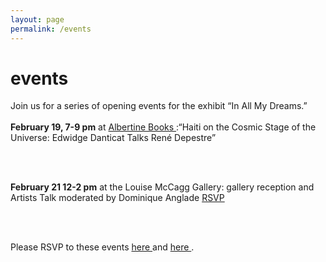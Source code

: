 ```yaml
---
layout: page
permalink: /events
---
```

<div id="column-a"><h1>events</h1></div>


<p><div id="column-b">Join us for a series of opening events for the exhibit “In All My Dreams.”  <br><br>
<strong>February 19, 7-9 pm</strong> at <a href="https://www.albertine.com/join-four-online-conversations-on-rene-depestres-hadriana-in-all-my-dreams/" target="_blank"> Albertine Books </a>:“Haiti on the Cosmic Stage of the Universe: Edwidge Danticat Talks René Depestre” 

<br><br>

<strong>February 21 12-2 pm</strong> at the Louise McCagg Gallery: gallery reception and Artists Talk moderated by Dominique Anglade
<a href="https://www.eventbrite.com/e/on-the-cosmic-stage-of-the-universe-edwidge-danticat-talks-rene-depestre-tickets-89339214997?aff=ebdssbdestsearch" target="_blank"> RSVP </a>

<br><br>

Please RSVP to these events <a href="https://docs.google.com/forms/d/e/1FAIpQLSfcgk1uKe6pV7TEqFyVlwIV37y6hYqjwPWp2XwZIHvUaFRQNg/viewform?usp=pp_url" target="_blank"> here </a> and <a href="https://docs.google.com/forms/d/e/1FAIpQLSdcXqrbIsicHOfF8wms_qM_ECWGXxRJL6sc6B2XW0yQ3RGqMg/viewform?usp=pp_url" target="_blank"> here </a>.
</div></p>
